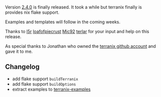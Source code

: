 Version [2.4.0](https://github.com/terranix/terranix/releases/tag/2.4.0)
is finally released.
It took a while but terranix finally
is provides nix flake support.

Examples and templates will follow in the coming weeks.

Thanks to
[l5r](https://github.com/l5r)
[loafofpiecrust](https://github.com/loafofpiecrust)
[Mic92](https://github.com/Mic92)
[terlar](https://github.com/terlar)
for your input and help on this release.

As special thanks to Jonathan who owned the
[terranix github account](https://github.com/terranix/)
and gave it to me.

## Changelog

- add flake support `buildTerranix`
- add flake support `buildOptions`
- extract examples to [terranix-examples](https://github.com/terranix/terranix-examples)
